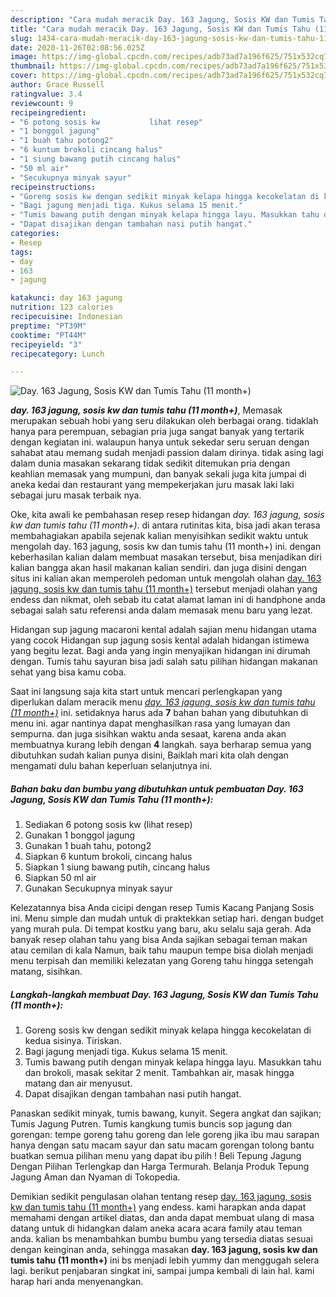```yaml
---
description: "Cara mudah meracik Day. 163 Jagung, Sosis KW dan Tumis Tahu (11 month+), Bisa Manjain Lidah"
title: "Cara mudah meracik Day. 163 Jagung, Sosis KW dan Tumis Tahu (11 month+), Bisa Manjain Lidah"
slug: 1434-cara-mudah-meracik-day-163-jagung-sosis-kw-dan-tumis-tahu-11-month-bisa-manjain-lidah
date: 2020-11-26T02:08:56.025Z
image: https://img-global.cpcdn.com/recipes/adb73ad7a196f625/751x532cq70/day-163-jagung-sosis-kw-dan-tumis-tahu-11-month-foto-resep-utama.jpg
thumbnail: https://img-global.cpcdn.com/recipes/adb73ad7a196f625/751x532cq70/day-163-jagung-sosis-kw-dan-tumis-tahu-11-month-foto-resep-utama.jpg
cover: https://img-global.cpcdn.com/recipes/adb73ad7a196f625/751x532cq70/day-163-jagung-sosis-kw-dan-tumis-tahu-11-month-foto-resep-utama.jpg
author: Grace Russell
ratingvalue: 3.4
reviewcount: 9
recipeingredient:
- "6 potong sosis kw           lihat resep"
- "1 bonggol jagung"
- "1 buah tahu potong2"
- "6 kuntum brokoli cincang halus"
- "1 siung bawang putih cincang halus"
- "50 ml air"
- "Secukupnya minyak sayur"
recipeinstructions:
- "Goreng sosis kw dengan sedikit minyak kelapa hingga kecokelatan di kedua sisinya. Tiriskan."
- "Bagi jagung menjadi tiga. Kukus selama 15 menit."
- "Tumis bawang putih dengan minyak kelapa hingga layu. Masukkan tahu dan brokoli, masak sekitar 2 menit. Tambahkan air, masak hingga matang dan air menyusut."
- "Dapat disajikan dengan tambahan nasi putih hangat."
categories:
- Resep
tags:
- day
- 163
- jagung

katakunci: day 163 jagung 
nutrition: 123 calories
recipecuisine: Indonesian
preptime: "PT39M"
cooktime: "PT44M"
recipeyield: "3"
recipecategory: Lunch

---
```



![Day. 163 Jagung, Sosis KW dan Tumis Tahu (11 month+)](https://img-global.cpcdn.com/recipes/adb73ad7a196f625/751x532cq70/day-163-jagung-sosis-kw-dan-tumis-tahu-11-month-foto-resep-utama.jpg)

<b><i>day. 163 jagung, sosis kw dan tumis tahu (11 month+)</i></b>, Memasak merupakan sebuah hobi yang seru dilakukan oleh berbagai orang. tidaklah hanya para perempuan, sebagian pria juga sangat banyak yang tertarik dengan kegiatan ini. walaupun hanya untuk sekedar seru seruan dengan sahabat atau memang sudah menjadi passion dalam dirinya. tidak asing lagi dalam dunia masakan sekarang tidak sedikit ditemukan pria dengan keahlian memasak yang mumpuni, dan banyak sekali juga kita jumpai di aneka kedai dan restaurant yang mempekerjakan juru masak laki laki sebagai juru masak terbaik nya.

Oke, kita awali ke pembahasan resep resep hidangan <i>day. 163 jagung, sosis kw dan tumis tahu (11 month+)</i>. di antara rutinitas kita, bisa jadi akan terasa membahagiakan apabila sejenak kalian menyisihkan sedikit waktu untuk mengolah day. 163 jagung, sosis kw dan tumis tahu (11 month+) ini. dengan keberhasilan kalian dalam membuat masakan tersebut, bisa menjadikan diri kalian bangga akan hasil makanan kalian sendiri. dan juga disini dengan situs ini kalian akan memperoleh pedoman untuk mengolah olahan <u>day. 163 jagung, sosis kw dan tumis tahu (11 month+)</u> tersebut menjadi olahan yang endess dan nikmat, oleh sebab itu catat alamat laman ini di handphone anda sebagai salah satu referensi anda dalam memasak menu baru yang lezat.

Hidangan sup jagung macaroni kental adalah sajian menu hidangan utama yang cocok Hidangan sup jagung sosis kental adalah hidangan istimewa yang begitu lezat. Bagi anda yang ingin menyajikan hidangan ini dirumah dengan. Tumis tahu sayuran bisa jadi salah satu pilihan hidangan makanan sehat yang bisa kamu coba.


Saat ini langsung saja kita start untuk mencari perlengkapan yang diperlukan dalam meracik menu <u><i>day. 163 jagung, sosis kw dan tumis tahu (11 month+)</i></u> ini. setidaknya harus ada <b>7</b> bahan bahan yang dibutuhkan di menu ini. agar nantinya dapat menghasilkan rasa yang lumayan dan sempurna. dan juga sisihkan waktu anda sesaat, karena anda akan membuatnya kurang lebih dengan <b>4</b> langkah. saya berharap semua yang dibutuhkan sudah kalian punya disini, Baiklah mari kita olah dengan mengamati dulu bahan keperluan selanjutnya ini.

<!--inarticleads1-->

##### Bahan baku dan bumbu yang dibutuhkan untuk pembuatan Day. 163 Jagung, Sosis KW dan Tumis Tahu (11 month+):

1. Sediakan 6 potong sosis kw           (lihat resep)
1. Gunakan 1 bonggol jagung
1. Gunakan 1 buah tahu, potong2
1. Siapkan 6 kuntum brokoli, cincang halus
1. Siapkan 1 siung bawang putih, cincang halus
1. Siapkan 50 ml air
1. Gunakan Secukupnya minyak sayur


Kelezatannya bisa Anda cicipi dengan resep Tumis Kacang Panjang Sosis ini. Menu simple dan mudah untuk di praktekkan setiap hari. dengan budget yang murah pula. Di tempat kostku yang baru, aku selalu saja gerah. Ada banyak resep olahan tahu yang bisa Anda sajikan sebagai teman makan atau cemilan di kala Namun, baik tahu maupun tempe bisa diolah menjadi menu terpisah dan memiliki kelezatan yang Goreng tahu hingga setengah matang, sisihkan. 

<!--inarticleads2-->

##### Langkah-langkah membuat Day. 163 Jagung, Sosis KW dan Tumis Tahu (11 month+):

1. Goreng sosis kw dengan sedikit minyak kelapa hingga kecokelatan di kedua sisinya. Tiriskan.
1. Bagi jagung menjadi tiga. Kukus selama 15 menit.
1. Tumis bawang putih dengan minyak kelapa hingga layu. Masukkan tahu dan brokoli, masak sekitar 2 menit. Tambahkan air, masak hingga matang dan air menyusut.
1. Dapat disajikan dengan tambahan nasi putih hangat.


Panaskan sedikit minyak, tumis bawang, kunyit. Segera angkat dan sajikan; Tumis Jagung Putren. Tumis kangkung tumis buncis sop jagung dan gorengan: tempe goreng tahu goreng dan lele goreng jika ibu mau sarapan hanya dengan satu macam sayur dan satu macam gorengan tolong bantu buatkan semua pilihan menu yang dapat ibu pilih ! Beli Tepung Jagung Dengan Pilihan Terlengkap dan Harga Termurah. Belanja Produk Tepung Jagung Aman dan Nyaman di Tokopedia. 

Demikian sedikit pengulasan olahan tentang resep <u>day. 163 jagung, sosis kw dan tumis tahu (11 month+)</u> yang endess. kami harapkan anda dapat memahami dengan artikel diatas, dan anda dapat membuat ulang di masa datang untuk di hidangkan dalam aneka acara acara family atau teman anda. kalian bs menambahkan bumbu bumbu yang tersedia diatas sesuai dengan keinginan anda, sehingga masakan <b>day. 163 jagung, sosis kw dan tumis tahu (11 month+)</b> ini bs menjadi lebih yummy dan menggugah selera lagi. berikut penjabaran singkat ini, sampai jumpa kembali di lain hal. kami harap hari anda menyenangkan.
